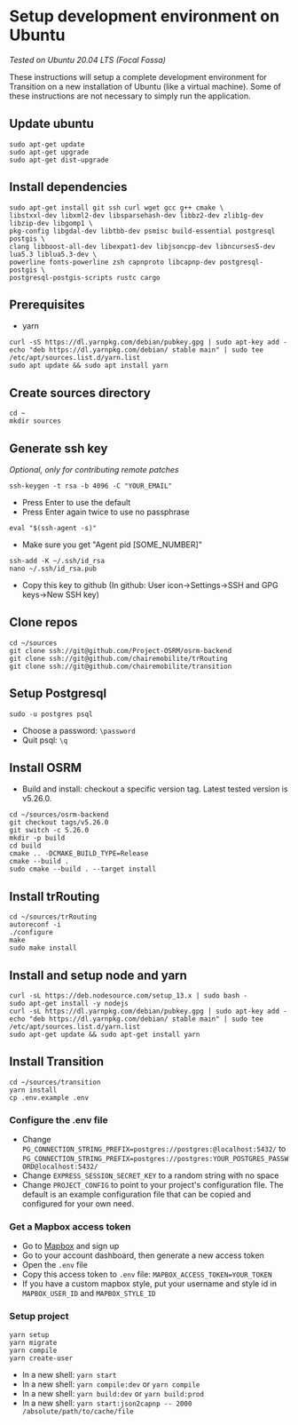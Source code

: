 # Setup development environment on Ubuntu

*Tested on Ubuntu 20.04 LTS (Focal Fossa)*

These instructions will setup a complete development environment for Transition on a new installation of Ubuntu (like a virtual machine). Some of these instructions are not necessary to simply run the application.

## Update ubuntu
```
sudo apt-get update
sudo apt-get upgrade
sudo apt-get dist-upgrade
```

## Install dependencies
```
sudo apt-get install git ssh curl wget gcc g++ cmake \
libstxxl-dev libxml2-dev libsparsehash-dev libbz2-dev zlib1g-dev libzip-dev libgomp1 \
pkg-config libgdal-dev libtbb-dev psmisc build-essential postgresql postgis \
clang libboost-all-dev libexpat1-dev libjsoncpp-dev libncurses5-dev lua5.3 liblua5.3-dev \
powerline fonts-powerline zsh capnproto libcapnp-dev postgresql-postgis \
postgresql-postgis-scripts rustc cargo
```

## Prerequisites
* yarn
```
curl -sS https://dl.yarnpkg.com/debian/pubkey.gpg | sudo apt-key add -
echo "deb https://dl.yarnpkg.com/debian/ stable main" | sudo tee /etc/apt/sources.list.d/yarn.list 
sudo apt update && sudo apt install yarn
```

## Create sources directory
```
cd ~
mkdir sources
```

## Generate ssh key

*Optional, only for contributing remote patches*

```
ssh-keygen -t rsa -b 4096 -C "YOUR_EMAIL"
```
* Press Enter to use the default
* Press Enter again twice to use no passphrase

```
eval "$(ssh-agent -s)"
```

* Make sure you get "Agent pid [SOME_NUMBER]"
```
ssh-add -K ~/.ssh/id_rsa
nano ~/.ssh/id_rsa.pub
```
* Copy this key to github (In github: User icon->Settings->SSH and GPG keys->New SSH key)


## Clone repos
```
cd ~/sources
git clone ssh://git@github.com/Project-OSRM/osrm-backend
git clone ssh://git@github.com/chairemobilite/trRouting
git clone ssh://git@github.com/chairemobilite/transition
```

## Setup Postgresql

```
sudo -u postgres psql
```
* Choose a password: `\password`
* Quit psql: `\q`

## Install OSRM

* Build and install: checkout a specific version tag. Latest tested version is v5.26.0.
```
cd ~/sources/osrm-backend
git checkout tags/v5.26.0
git switch -c 5.26.0
mkdir -p build
cd build
cmake .. -DCMAKE_BUILD_TYPE=Release
cmake --build .
sudo cmake --build . --target install
```

## Install trRouting
```
cd ~/sources/trRouting
autoreconf -i
./configure
make
sudo make install
```

## Install and setup node and yarn
```
curl -sL https://deb.nodesource.com/setup_13.x | sudo bash -
sudo apt-get install -y nodejs
curl -sL https://dl.yarnpkg.com/debian/pubkey.gpg | sudo apt-key add -
echo "deb https://dl.yarnpkg.com/debian/ stable main" | sudo tee /etc/apt/sources.list.d/yarn.list
sudo apt-get update && sudo apt-get install yarn
```

## Install Transition
```
cd ~/sources/transition
yarn install
cp .env.example .env
```
### Configure the .env file
* Change `PG_CONNECTION_STRING_PREFIX=postgres://postgres:@localhost:5432/` to `PG_CONNECTION_STRING_PREFIX=postgres://postgres:YOUR_POSTGRES_PASSWORD@localhost:5432/`
* Change `EXPRESS_SESSION_SECRET_KEY` to a random string with no space
* Change `PROJECT_CONFIG` to point to your project's configuration file. The default is an example configuration file that can be copied and configured for your own need.

### Get a Mapbox access token
* Go to [Mapbox](http://mapxbox.com) and sign up
* Go to your account dashboard, then generate a new access token
* Open the `.env` file
* Copy this access token to `.env` file: `MAPBOX_ACCESS_TOKEN=YOUR_TOKEN`
* If you have a custom mapbox style, put your username and style id in `MAPBOX_USER_ID` and `MAPBOX_STYLE_ID`


### Setup project
```
yarn setup
yarn migrate
yarn compile
yarn create-user
```

* In a new shell: `yarn start`
* In a new shell: `yarn compile:dev` or `yarn compile`
* In a new shell: `yarn build:dev` or `yarn build:prod`
* In a new shell: `yarn start:json2capnp -- 2000 /absolute/path/to/cache/file`
